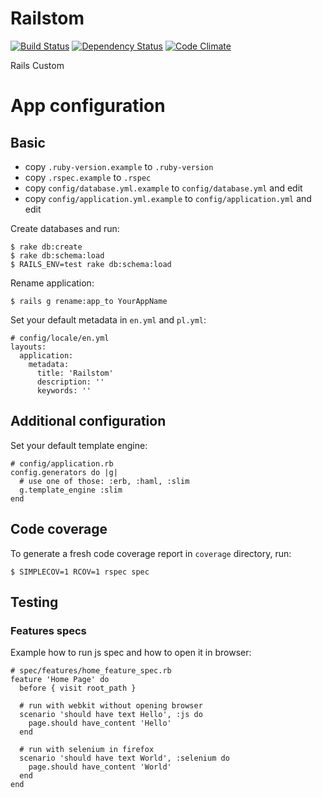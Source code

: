 # Railstom

[![Build Status](https://travis-ci.org/ArturT/Railstom.png?branch=master)](https://travis-ci.org/ArturT/Railstom)
[![Dependency Status](https://gemnasium.com/ArturT/Railstom.png)](https://gemnasium.com/ArturT/Railstom)
[![Code Climate](https://codeclimate.com/github/ArturT/Railstom.png)](https://codeclimate.com/github/ArturT/Railstom)

Rails Custom



# App configuration

## Basic

* copy `.ruby-version.example` to `.ruby-version`
* copy `.rspec.example` to `.rspec`
* copy `config/database.yml.example` to `config/database.yml` and edit
* copy `config/application.yml.example` to `config/application.yml` and edit

Create databases and run:

    $ rake db:create
    $ rake db:schema:load
    $ RAILS_ENV=test rake db:schema:load


Rename application:

    $ rails g rename:app_to YourAppName


Set your default metadata in `en.yml` and `pl.yml`:

    # config/locale/en.yml
    layouts:
      application:
        metadata:
          title: 'Railstom'
          description: ''
          keywords: ''


## Additional configuration

Set your default template engine:

    # config/application.rb
    config.generators do |g|
      # use one of those: :erb, :haml, :slim
      g.template_engine :slim
    end


## Code coverage

To generate a fresh code coverage report in `coverage` directory, run:

    $ SIMPLECOV=1 RCOV=1 rspec spec


## Testing

### Features specs

Example how to run js spec and how to open it in browser:

    # spec/features/home_feature_spec.rb
    feature 'Home Page' do
      before { visit root_path }

      # run with webkit without opening browser
      scenario 'should have text Hello', :js do
        page.should have_content 'Hello'
      end

      # run with selenium in firefox
      scenario 'should have text World', :selenium do
        page.should have_content 'World'
      end
    end
